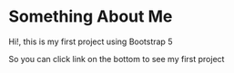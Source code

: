 # Something About Me
Hi!, this is my first project using Bootstrap 5

So you can click link on the bottom to see my first project 
